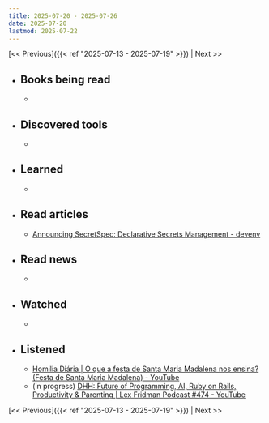 ```yaml
---
title: 2025-07-20 - 2025-07-26
date: 2025-07-20
lastmod: 2025-07-22
---
```


[<< Previous]({{< ref "2025-07-13 - 2025-07-19" >}}) | Next >>

- ## Books being read
  -

- ## Discovered tools
  -

- ## Learned
  -

- ## Read articles
  - [Announcing SecretSpec: Declarative Secrets Management - devenv](https://devenv.sh/blog/2025/07/21/announcing-secretspec-declarative-secrets-management)

- ## Read news
  -

- ## Watched
  -

- ## Listened
  - [Homilia Diária | O que a festa de Santa Maria Madalena nos ensina? (Festa de Santa Maria Madalena) - YouTube](https://www.youtube.com/watch?v=BW2zzX4kN5w)
  - (in progress) [DHH: Future of Programming, AI, Ruby on Rails, Productivity & Parenting | Lex Fridman Podcast #474 - YouTube](https://www.youtube.com/watch?v=vagyIcmIGOQ)

[<< Previous]({{< ref "2025-07-13 - 2025-07-19" >}}) | Next >>
